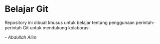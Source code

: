 # Belajar Git
Repository ini dibuat khusus untuk belajar tentang penggunaan perintah-perintah Git untuk mendukung kolaborasi.

*- Abdullah Alim*
